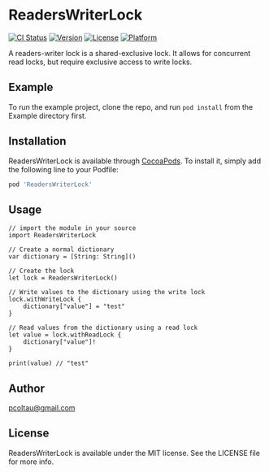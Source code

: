 # ReadersWriterLock

[![CI Status](http://img.shields.io/travis/pcoltau@gmail.com/ReadersWriterLock.svg?style=flat)](https://travis-ci.org/pcoltau@gmail.com/ReadersWriterLock)
[![Version](https://img.shields.io/cocoapods/v/ReadersWriterLock.svg?style=flat)](http://cocoapods.org/pods/ReadersWriterLock)
[![License](https://img.shields.io/cocoapods/l/ReadersWriterLock.svg?style=flat)](http://cocoapods.org/pods/ReadersWriterLock)
[![Platform](https://img.shields.io/cocoapods/p/ReadersWriterLock.svg?style=flat)](http://cocoapods.org/pods/ReadersWriterLock)

A readers-writer lock is a shared-exclusive lock. It allows for concurrent read locks, but require exclusive access to write locks.

## Example

To run the example project, clone the repo, and run `pod install` from the Example directory first.

## Installation

ReadersWriterLock is available through [CocoaPods](http://cocoapods.org). To install
it, simply add the following line to your Podfile:

```ruby
pod 'ReadersWriterLock'
```

## Usage

```
// import the module in your source
import ReadersWriterLock

// Create a normal dictionary
var dictionary = [String: String]()

// Create the lock
let lock = ReadersWriterLock()

// Write values to the dictionary using the write lock
lock.withWriteLock {
    dictionary["value"] = "test"
}

// Read values from the dictionary using a read lock
let value = lock.withReadLock {
    dictionary["value"]!
}

print(value) // "test"
```

## Author

pcoltau@gmail.com

## License

ReadersWriterLock is available under the MIT license. See the LICENSE file for more info.
